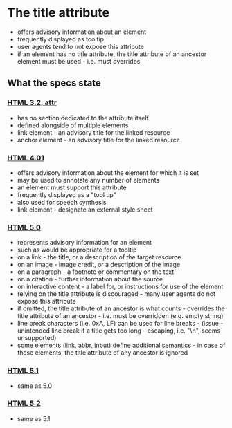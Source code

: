 
# The title attribute

* offers advisory information about an element
* frequently displayed as tooltip
* user agents tend to not expose this attribute
* if an element has no title attribute, the title attribute of an ancestor
  element must be used - i.e. must overrides

## What the specs state

### [HTML 3.2, attr](https://www.w3.org/TR/REC-html32)

* has no section dedicated to the attribute itself
* defined alongside of multiple elements
* link element - an advisory title for the linked resource
* anchor element - an advisory title for the linked resource

### [HTML 4.01](https://www.w3.org/TR/html401/struct/global.html#h-7.4.3)

* offers advisory information about the element for which it is set
* may be used to annotate any number of elements
* an element must support this attribute
* frequently displayed as a "tool tip"
* also used for speech synthesis
* link element - designate an external style sheet

### [HTML 5.0](https://www.w3.org/TR/html5/dom.html#the-title-attribute)

* represents advisory information for an element
* such as would be appropriate for a tooltip
* on a link - the title, or a description of the target resource
* on an image - image credit, or a description of the image
* on a paragraph - a footnote or commentary on the text
* on a citation - further information about the source
* on interactive content - a label for, or instructions for use of the element
* relying on the title attribute is discouraged -
  many user agents do not expose this attribute
* if omitted, the title attribute of an ancestor is what counts -
  overrides the title attribute of an ancestor -
  i.e. must be overridden (e.g. empty string)
* line break characters (i.e. 0xA, LF) can be used for line breaks -
  (issue - unintended line break if a title gets too long -
  escaping, i.e. "\n", seems unsupported)
* some elements (link, abbr, input) define additional semantics -
  in case of these elements, the title attribute of any ancestor is ignored

### [HTML 5.1](https://www.w3.org/TR/html51/dom.html#the-title-attribute)

* same as 5.0

### [HTML 5.2](https://www.w3.org/TR/html52/dom.html#the-title-attribute)

* same as 5.1
